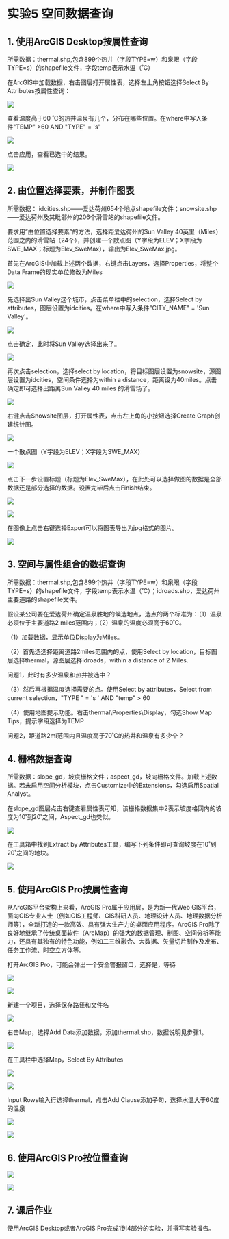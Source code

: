 # 实验5  空间数据查询

## 1. 使用ArcGIS Desktop按属性查询

所需数据：thermal.shp,包含899个热井（字段TYPE=w）和泉眼（字段TYPE=s）的shapefile文件，字段temp表示水温（˚C）

在ArcGIS中加载数据，右击图层打开属性表，选择左上角按钮选择Select By Attributes按属性查询：

![](pic/1.png)

查看温度高于60 ˚C的热井温泉有几个，分布在哪些位置。在where中写入条件"TEMP" >60 AND "TYPE" = 's'

![](pic/2.png)

点击应用，查看已选中的结果。

![](pic/3.png)

## 2. 由位置选择要素，并制作图表

所需数据： idcities.shp——爱达荷州654个地点shapefile文件；snowsite.shp——爱达荷州及其毗邻州的206个滑雪站的shapefile文件。

要求用“由位置选择要素”的方法，选择距爱达荷州的Sun Valley 40英里（Miles）范围之内的滑雪站（24个），并创建一个散点图（Y字段为ELEV；X字段为SWE_MAX；标题为Elev_SweMax），输出为Elev_SweMax.jpg。

首先在ArcGIS中加载上述两个数据，右键点击Layers，选择Properties，将整个Data Frame的现实单位修改为Miles

![](pic/4.png)

先选择出Sun Valley这个城市，点击菜单栏中的selection，选择Select by attributes，图层设置为idcities。在where中写入条件"CITY_NAME" = 'Sun Valley'。

![](pic/5.png)

点击确定，此时将Sun Valley选择出来了。

![](pic/6.png)

再次点击selection，选择select by location，将目标图层设置为snowsite，源图层设置为idcities，空间条件选择为within a distance，距离设为40miles。点击确定即可选择出距离Sun Valley 40 miles 的滑雪场了。

![](pic/7.png)

右键点击Snowsite图层，打开属性表，点击左上角的小按钮选择Create Graph创建统计图。

![](pic/8.png)

一个散点图（Y字段为ELEV；X字段为SWE_MAX）

![](pic/9.png)

点击下一步设置标题（标题为Elev_SweMax），在此处可以选择做图的数据是全部数据还是部分选择的数据。设置完毕后点击Finish结束。

![](pic/10.png)

![](pic/11.png)

在图像上点击右键选择Export可以将图表导出为jpg格式的图片。

![](pic/12.png)

## 3. 空间与属性组合的数据查询

所需数据：thermal.shp,包含899个热井（字段TYPE=w）和泉眼（字段TYPE=s）的shapefile文件，字段temp表示水温（˚C）；idroads.shp，爱达荷州主要道路的shapefile文件。

假设某公司要在爱达荷州确定温泉胜地的候选地点，选点的两个标准为：（1）温泉必须位于主要道路2 miles范围内；（2）温泉的温度必须高于60˚C。

（1）加载数据，显示单位Display为Miles。

（2）首先选选择距离道路2miles范围内的点，使用Select by location，目标图层选择thermal，源图层选择idroads，within a distance of 2 Miles. 

问题1，此时有多少温泉和热井被选中？

（3）然后再根据温度选择需要的点。使用Select by attributes，Select from current selection，"TYPE " = 's ' AND "temp" > 60

（4）使用地图提示功能。右击thermal\Properties\Display，勾选Show Map Tips，提示字段选择为TEMP

问题2，距道路2mi范围内且温度高于70˚C的热井和温泉有多少个？

## 4. 栅格数据查询

所需数据：slope_gd，坡度栅格文件；aspect_gd，坡向栅格文件。加载上述数据。若未启用空间分析模块，点击Customize中的Extensions，勾选启用Spatial Analyst。

在slope_gd图层点击右键查看属性表可知，该栅格数据集中2表示坡度格网内的坡度为10˚到20˚之间，Aspect_gd也类似。

![](pic/13.png)

在工具箱中找到Extract by Attributes工具，编写下列条件即可查询坡度在10˚到20˚之间的地块。

![](pic/14.png)

## 5. 使用ArcGIS Pro按属性查询

从ArcGIS平台架构上来看，ArcGIS Pro属于应用层，是为新一代Web GIS平台，面向GIS专业人士（例如GIS工程师、GIS科研人员、地理设计人员、地理数据分析师等），全新打造的一款高效、具有强大生产力的桌面应用程序。ArcGIS Pro除了良好地继承了传统桌面软件（ArcMap）的强大的数据管理、制图、空间分析等能力，还具有其独有的特色功能，例如二三维融合、大数据、矢量切片制作及发布、任务工作流、时空立方体等。

打开ArcGIS Pro，可能会弹出一个安全警报窗口，选择是，等待

![](pic/15.png)

![](pic/16.png)

新建一个项目，选择保存路径和文件名

![](pic/17.png)

右击Map，选择Add Data添加数据，添加thermal.shp，数据说明见步骤1。

![](pic/18.png)

在工具栏中选择Map，Select By Attributes

![](pic/19.png)

![](pic/20.png)

Input Rows输入行选择thermal，点击Add Clause添加子句，选择水温大于60度的温泉

![](pic/21.png)

![](pic/22.png)

## 6. 使用ArcGIS Pro按位置查询

![](pic/23.png)

![](pic/24.png)

## 7. 课后作业

使用ArcGIS Desktop或者ArcGIS Pro完成1到4部分的实验，并撰写实验报告。